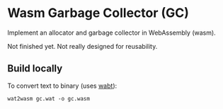 
# Wasm Garbage Collector (GC)

Implement an allocator and garbage collector in WebAssembly (wasm).

Not finished yet. Not really designed for reusability.


## Build locally

To convert text to binary (uses [wabt](https://github.com/webassembly/wabt)):

```shell
wat2wasm gc.wat -o gc.wasm
```

